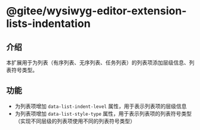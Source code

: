 # @gitee/wysiwyg-editor-extension-lists-indentation

## 介绍

本扩展用于为列表（有序列表、无序列表、任务列表）的列表项添加层级信息、列表符号类型。

## 功能

- 为列表项增加 `data-list-indent-level` 属性，用于表示列表项的层级信息
- 为列表项增加 `data-list-style-type` 属性，用于表示列表项的列表符号类型（实现不同层级的列表项使用不同的列表符号类型）
